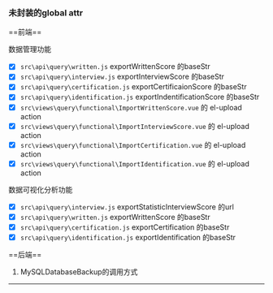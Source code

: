 ### 未封装的global attr

==前端==

数据管理功能

- [x] `src\api\query\written.js` exportWrittenScore 的baseStr
- [x] `src\api\query\interview.js` exportInterviewScore 的baseStr
- [x] `src\api\query\certification.js` exportCertificaionScore 的baseStr
- [x] `src\api\query\identification.js` exportIndentificationScore 的baseStr
- [x] `src\views\query\functional\ImportWrittenScore.vue` 的 el-upload action
- [x] `src\views\query\functional\ImportInterviewScore.vue` 的 el-upload action
- [x] `src\views\query\functional\ImportCertification.vue` 的 el-upload action
- [x] `src\views\query\functional\ImportIdentification.vue` 的 el-upload action

数据可视化分析功能

- [x] `src\api\query\interview.js` exportStatisticInterviewScore 的url
- [x] `src\api\query\written.js` exportWrittenScore 的baseStr
- [x] `src\api\query\certification.js` exportCertification 的baseStr
- [x] `src\api\query\identification.js` exportIdentification 的baseStr

==后端==

1. MySQLDatabaseBackup的调用方式


---


